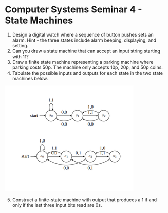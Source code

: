 # Computer Systems Seminar 4 - State Machines

1. Design a digital watch where a sequence of button pushes sets an alarm. Hint - the three states include alarm beeping, displaying, and setting.
2. Can you draw a state machine that can accept an input string starting with 11?
3. Draw a finite state machine representing a parking machine where parking costs 50p. The machine only accepts 10p, 20p, and 50p coins.
4. Tabulate the possible inputs and outputs for each state in the two state machines below.

![State machine diagrams](diagram.png)

5. Construct a finite-state machine with output that produces a 1 if and only if the last three input bits read are 0s.

